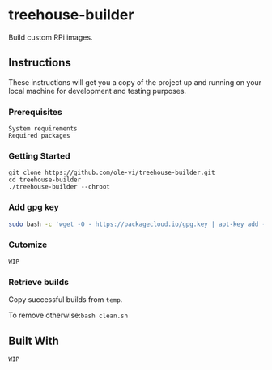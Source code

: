 # treehouse-builder

Build custom RPi images.

## Instructions

These instructions will get you a copy of the project up and running on your local machine for development and testing purposes. 

### Prerequisites

```
System requirements
Required packages
```

### Getting Started 

```
git clone https://github.com/ole-vi/treehouse-builder.git
cd treehouse-builder
./treehouse-builder --chroot 
 ```

### Add gpg key

```bash
sudo bash -c 'wget -O - https://packagecloud.io/gpg.key | apt-key add -'
```

### Cutomize

```
WIP
```

### Retrieve builds

Copy successful builds from `temp`.

To remove otherwise:`bash clean.sh`

## Built With

```
WIP
```

